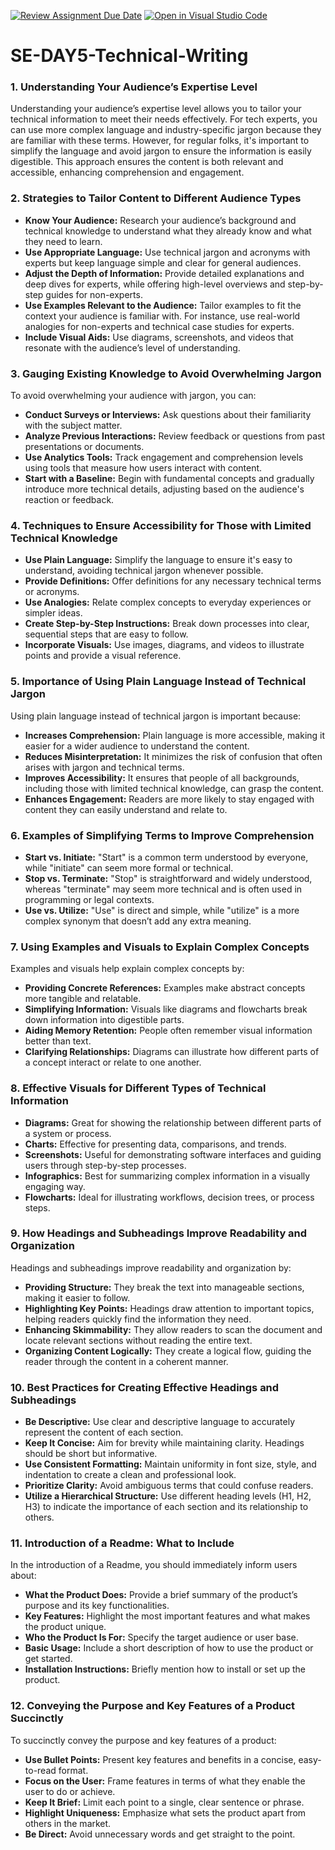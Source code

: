 [![Review Assignment Due Date](https://classroom.github.com/assets/deadline-readme-button-22041afd0340ce965d47ae6ef1cefeee28c7c493a6346c4f15d667ab976d596c.svg)](https://classroom.github.com/a/zsAR-pyY)
[![Open in Visual Studio Code](https://classroom.github.com/assets/open-in-vscode-2e0aaae1b6195c2367325f4f02e2d04e9abb55f0b24a779b69b11b9e10269abc.svg)](https://classroom.github.com/online_ide?assignment_repo_id=15666989&assignment_repo_type=AssignmentRepo)
# SE-DAY5-Technical-Writing
### 1. Understanding Your Audience’s Expertise Level

Understanding your audience’s expertise level allows you to tailor your technical information to meet their needs effectively. For tech experts, you can use more complex language and industry-specific jargon because they are familiar with these terms. However, for regular folks, it's important to simplify the language and avoid jargon to ensure the information is easily digestible. This approach ensures the content is both relevant and accessible, enhancing comprehension and engagement.

### 2. Strategies to Tailor Content to Different Audience Types

- **Know Your Audience:** Research your audience’s background and technical knowledge to understand what they already know and what they need to learn.
- **Use Appropriate Language:** Use technical jargon and acronyms with experts but keep language simple and clear for general audiences.
- **Adjust the Depth of Information:** Provide detailed explanations and deep dives for experts, while offering high-level overviews and step-by-step guides for non-experts.
- **Use Examples Relevant to the Audience:** Tailor examples to fit the context your audience is familiar with. For instance, use real-world analogies for non-experts and technical case studies for experts.
- **Include Visual Aids:** Use diagrams, screenshots, and videos that resonate with the audience’s level of understanding.

### 3. Gauging Existing Knowledge to Avoid Overwhelming Jargon

To avoid overwhelming your audience with jargon, you can:
- **Conduct Surveys or Interviews:** Ask questions about their familiarity with the subject matter.
- **Analyze Previous Interactions:** Review feedback or questions from past presentations or documents.
- **Use Analytics Tools:** Track engagement and comprehension levels using tools that measure how users interact with content.
- **Start with a Baseline:** Begin with fundamental concepts and gradually introduce more technical details, adjusting based on the audience's reaction or feedback.

### 4. Techniques to Ensure Accessibility for Those with Limited Technical Knowledge

- **Use Plain Language:** Simplify the language to ensure it's easy to understand, avoiding technical jargon whenever possible.
- **Provide Definitions:** Offer definitions for any necessary technical terms or acronyms.
- **Use Analogies:** Relate complex concepts to everyday experiences or simpler ideas.
- **Create Step-by-Step Instructions:** Break down processes into clear, sequential steps that are easy to follow.
- **Incorporate Visuals:** Use images, diagrams, and videos to illustrate points and provide a visual reference.

### 5. Importance of Using Plain Language Instead of Technical Jargon

Using plain language instead of technical jargon is important because:
- **Increases Comprehension:** Plain language is more accessible, making it easier for a wider audience to understand the content.
- **Reduces Misinterpretation:** It minimizes the risk of confusion that often arises with jargon and technical terms.
- **Improves Accessibility:** It ensures that people of all backgrounds, including those with limited technical knowledge, can grasp the content.
- **Enhances Engagement:** Readers are more likely to stay engaged with content they can easily understand and relate to.

### 6. Examples of Simplifying Terms to Improve Comprehension

- **Start vs. Initiate:** "Start" is a common term understood by everyone, while "initiate" can seem more formal or technical.
- **Stop vs. Terminate:** "Stop" is straightforward and widely understood, whereas "terminate" may seem more technical and is often used in programming or legal contexts.
- **Use vs. Utilize:** "Use" is direct and simple, while "utilize" is a more complex synonym that doesn’t add any extra meaning.

### 7. Using Examples and Visuals to Explain Complex Concepts

Examples and visuals help explain complex concepts by:
- **Providing Concrete References:** Examples make abstract concepts more tangible and relatable.
- **Simplifying Information:** Visuals like diagrams and flowcharts break down information into digestible parts.
- **Aiding Memory Retention:** People often remember visual information better than text.
- **Clarifying Relationships:** Diagrams can illustrate how different parts of a concept interact or relate to one another.

### 8. Effective Visuals for Different Types of Technical Information

- **Diagrams:** Great for showing the relationship between different parts of a system or process.
- **Charts:** Effective for presenting data, comparisons, and trends.
- **Screenshots:** Useful for demonstrating software interfaces and guiding users through step-by-step processes.
- **Infographics:** Best for summarizing complex information in a visually engaging way.
- **Flowcharts:** Ideal for illustrating workflows, decision trees, or process steps.

### 9. How Headings and Subheadings Improve Readability and Organization

Headings and subheadings improve readability and organization by:
- **Providing Structure:** They break the text into manageable sections, making it easier to follow.
- **Highlighting Key Points:** Headings draw attention to important topics, helping readers quickly find the information they need.
- **Enhancing Skimmability:** They allow readers to scan the document and locate relevant sections without reading the entire text.
- **Organizing Content Logically:** They create a logical flow, guiding the reader through the content in a coherent manner.

### 10. Best Practices for Creating Effective Headings and Subheadings

- **Be Descriptive:** Use clear and descriptive language to accurately represent the content of each section.
- **Keep It Concise:** Aim for brevity while maintaining clarity. Headings should be short but informative.
- **Use Consistent Formatting:** Maintain uniformity in font size, style, and indentation to create a clean and professional look.
- **Prioritize Clarity:** Avoid ambiguous terms that could confuse readers.
- **Utilize a Hierarchical Structure:** Use different heading levels (H1, H2, H3) to indicate the importance of each section and its relationship to others.

### 11. Introduction of a Readme: What to Include

In the introduction of a Readme, you should immediately inform users about:
- **What the Product Does:** Provide a brief summary of the product’s purpose and its key functionalities.
- **Key Features:** Highlight the most important features and what makes the product unique.
- **Who the Product Is For:** Specify the target audience or user base.
- **Basic Usage:** Include a short description of how to use the product or get started.
- **Installation Instructions:** Briefly mention how to install or set up the product.

### 12. Conveying the Purpose and Key Features of a Product Succinctly

To succinctly convey the purpose and key features of a product:
- **Use Bullet Points:** Present key features and benefits in a concise, easy-to-read format.
- **Focus on the User:** Frame features in terms of what they enable the user to do or achieve.
- **Keep It Brief:** Limit each point to a single, clear sentence or phrase.
- **Highlight Uniqueness:** Emphasize what sets the product apart from others in the market.
- **Be Direct:** Avoid unnecessary words and get straight to the point.
